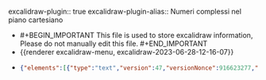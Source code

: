 excalidraw-plugin:: true
excalidraw-plugin-alias:: Numeri complessi nel piano cartesiano

- #+BEGIN_IMPORTANT
  This file is used to store excalidraw information, Please do not manually edit this file.
  #+END_IMPORTANT
- {{renderer excalidraw-menu, excalidraw-2023-06-28-12-16-07}}
- ```json
  {"elements":[{"type":"text","version":47,"versionNonce":916623277,"isDeleted":true,"id":"-F3iFa2m4eEmWwFO6nMgj","fillStyle":"solid","strokeWidth":1,"strokeStyle":"solid","roughness":1,"opacity":100,"angle":0,"x":979.8615793154016,"y":304.4475360789243,"strokeColor":"#000000","backgroundColor":"#000000","width":184.43991088867188,"height":25,"seed":1686962391,"groupIds":[],"roundness":null,"boundElements":[],"updated":1688139391998,"link":null,"locked":false,"fontSize":20,"fontFamily":1,"text":"z = x + iy = (x, y)","textAlign":"left","verticalAlign":"top","containerId":null,"originalText":"z = x + iy = (x, y)","lineHeight":1.25,"baseline":17},{"type":"text","version":52,"versionNonce":1716604323,"isDeleted":true,"id":"gGSRtu2JKmrWZTaN4rGgc","fillStyle":"solid","strokeWidth":1,"strokeStyle":"solid","roughness":1,"opacity":100,"angle":0,"x":878.8881296083704,"y":415.5460163035337,"strokeColor":"#000000","backgroundColor":"#000000","width":11.239990234375,"height":25,"seed":1024442585,"groupIds":[],"roundness":null,"boundElements":[],"updated":1688139391998,"link":null,"locked":false,"fontSize":20,"fontFamily":1,"text":"x","textAlign":"left","verticalAlign":"top","containerId":null,"originalText":"x","lineHeight":1.25,"baseline":17},{"type":"text","version":41,"versionNonce":1550717453,"isDeleted":true,"id":"_TXnIAejvWL3Sn_fvSHbi","fillStyle":"solid","strokeWidth":1,"strokeStyle":"solid","roughness":1,"opacity":100,"angle":0,"x":929.7849801943079,"y":355.4944110789243,"strokeColor":"#000000","backgroundColor":"#000000","width":9.379989624023438,"height":25,"seed":416508887,"groupIds":[],"roundness":null,"boundElements":[],"updated":1688139391998,"link":null,"locked":false,"fontSize":20,"fontFamily":1,"text":"y","textAlign":"left","verticalAlign":"top","containerId":null,"originalText":"y","lineHeight":1.25,"baseline":17},{"type":"text","version":25,"versionNonce":1992139075,"isDeleted":true,"id":"NxsvTCh6XqE1bFLS3Y5pl","fillStyle":"hachure","strokeWidth":1,"strokeStyle":"solid","roughness":1,"opacity":100,"angle":0,"x":836,"y":655,"strokeColor":"#000000","backgroundColor":"transparent","width":10,"height":25,"seed":1100569923,"groupIds":[],"roundness":null,"boundElements":[],"updated":1688139391998,"link":null,"locked":false,"fontSize":20,"fontFamily":1,"text":"","textAlign":"left","verticalAlign":"top","containerId":null,"originalText":"","lineHeight":1.25,"baseline":17},{"type":"text","version":27,"versionNonce":375015533,"isDeleted":true,"id":"UcLA33zxNoDeHegGwfSor","fillStyle":"hachure","strokeWidth":1,"strokeStyle":"solid","roughness":1,"opacity":100,"angle":0,"x":873.9078369140625,"y":326.45941162109375,"strokeColor":"#000000","backgroundColor":"transparent","width":10,"height":25,"seed":654399149,"groupIds":[],"roundness":null,"boundElements":[],"updated":1688139391998,"link":null,"locked":false,"fontSize":20,"fontFamily":1,"text":"","textAlign":"left","verticalAlign":"top","containerId":null,"originalText":"","lineHeight":1.25,"baseline":17},{"type":"text","version":359,"versionNonce":1235124451,"isDeleted":false,"id":"DhYxmvsVU5c98DwaqDBh3","fillStyle":"hachure","strokeWidth":1,"strokeStyle":"solid","roughness":1,"opacity":100,"angle":0,"x":797.5186911377331,"y":138.2182616929137,"strokeColor":"#862e9c","backgroundColor":"transparent","width":14.472000122070312,"height":45,"seed":351489901,"groupIds":[],"roundness":null,"boundElements":[],"updated":1688139391998,"link":null,"locked":false,"fontSize":36,"fontFamily":1,"text":"ρ","textAlign":"left","verticalAlign":"top","containerId":null,"originalText":"ρ","lineHeight":1.25,"baseline":32},{"type":"text","version":195,"versionNonce":103854797,"isDeleted":false,"id":"8xQIBrn1uDzfIcPyEBA8w","fillStyle":"hachure","strokeWidth":1,"strokeStyle":"solid","roughness":1,"opacity":100,"angle":0,"x":809.8296508789062,"y":239.59536743164062,"strokeColor":"#087f5b","backgroundColor":"transparent","width":27.035995483398438,"height":45,"seed":728314595,"groupIds":[],"roundness":null,"boundElements":[],"updated":1688139391998,"link":null,"locked":false,"fontSize":36,"fontFamily":1,"text":"Θ","textAlign":"left","verticalAlign":"top","containerId":null,"originalText":"Θ","lineHeight":1.25,"baseline":32},{"type":"rectangle","version":176,"versionNonce":948071555,"isDeleted":true,"id":"_QSTRsEs-WTneJDpA0y51","fillStyle":"hachure","strokeWidth":1,"strokeStyle":"solid","roughness":1,"opacity":100,"angle":0,"x":946.7749633789062,"y":257.0140686035156,"strokeColor":"#000000","backgroundColor":"transparent","width":150.1500244140625,"height":34.20001220703125,"seed":86860899,"groupIds":[],"roundness":{"type":3},"boundElements":[],"updated":1688139391998,"link":null,"locked":false},{"type":"text","version":164,"versionNonce":1485492525,"isDeleted":true,"id":"kNwzrqws95YFpvf1nioAa","fillStyle":"hachure","strokeWidth":1,"strokeStyle":"solid","roughness":1,"opacity":100,"angle":0,"x":981.8353271484375,"y":262.61407470703125,"strokeColor":"#000000","backgroundColor":"transparent","width":80.029296875,"height":23,"seed":2092430061,"groupIds":[],"roundness":null,"boundElements":[],"updated":1688139391998,"link":null,"locked":false,"fontSize":20,"fontFamily":2,"text":"z = x + iy","textAlign":"center","verticalAlign":"middle","containerId":"_QSTRsEs-WTneJDpA0y51","originalText":"z = x + iy","lineHeight":1.15,"baseline":18},{"type":"text","version":25,"versionNonce":1730667555,"isDeleted":true,"id":"8BKAbFKVSOj4k7gMiApmB","fillStyle":"hachure","strokeWidth":1,"strokeStyle":"solid","roughness":1,"opacity":100,"angle":0,"x":1020,"y":252,"strokeColor":"#000000","backgroundColor":"transparent","width":5.556640625,"height":23,"seed":1148343171,"groupIds":[],"roundness":null,"boundElements":[],"updated":1688139391998,"link":null,"locked":false,"fontSize":20,"fontFamily":2,"text":"","textAlign":"left","verticalAlign":"top","containerId":null,"originalText":"","lineHeight":1.15,"baseline":18},{"type":"arrow","version":156,"versionNonce":1792156557,"isDeleted":true,"id":"K-KGyx6tl8IPCrRENXwL-","fillStyle":"hachure","strokeWidth":1,"strokeStyle":"solid","roughness":1,"opacity":100,"angle":0,"x":1318.3063354492185,"y":238.5078125,"strokeColor":"#000000","backgroundColor":"transparent","width":92.48443603515625,"height":72.88595581054688,"seed":795244589,"groupIds":[],"roundness":{"type":2},"boundElements":[],"updated":1688139391998,"link":null,"locked":false,"startBinding":null,"endBinding":null,"lastCommittedPoint":null,"startArrowhead":null,"endArrowhead":"arrow","points":[[0,0],[-92.48443603515625,72.88595581054688]]},{"type":"arrow","version":278,"versionNonce":2105370563,"isDeleted":false,"id":"0Zl41iSLWt8TFPipgloDV","fillStyle":"hachure","strokeWidth":1,"strokeStyle":"solid","roughness":1,"opacity":100,"angle":0,"x":729.8219404838603,"y":351.6013862551258,"strokeColor":"#000000","backgroundColor":"transparent","width":0,"height":310.8290168703602,"seed":1958303001,"groupIds":[],"roundness":{"type":2},"boundElements":[],"updated":1688139391998,"link":null,"locked":false,"startBinding":null,"endBinding":null,"lastCommittedPoint":null,"startArrowhead":null,"endArrowhead":"arrow","points":[[0,0],[0,-310.8290168703602]]},{"type":"arrow","version":260,"versionNonce":826288621,"isDeleted":false,"id":"kIEbbZiXkBAZF0Iwi9y40","fillStyle":"hachure","strokeWidth":1,"strokeStyle":"solid","roughness":1,"opacity":100,"angle":0,"x":695.7529486382543,"y":287.0453089267662,"strokeColor":"#000000","backgroundColor":"transparent","width":401.82960316871635,"height":0,"seed":1688246007,"groupIds":[],"roundness":{"type":2},"boundElements":[],"updated":1688139391998,"link":null,"locked":false,"startBinding":null,"endBinding":null,"lastCommittedPoint":null,"startArrowhead":null,"endArrowhead":"arrow","points":[[0,0],[401.82960316871635,0]]},{"type":"line","version":287,"versionNonce":564229987,"isDeleted":false,"id":"8q_3pWnRXzXWQWI_PHxG_","fillStyle":"hachure","strokeWidth":2,"strokeStyle":"solid","roughness":1,"opacity":100,"angle":0,"x":730.6808226312287,"y":289.37380900771717,"strokeColor":"#862e9c","backgroundColor":"transparent","width":180.71516589625378,"height":117.74323240509737,"seed":1355371735,"groupIds":[],"roundness":{"type":2},"boundElements":[],"updated":1688139391998,"link":null,"locked":false,"startBinding":null,"endBinding":null,"lastCommittedPoint":null,"startArrowhead":null,"endArrowhead":null,"points":[[0,0],[180.71516589625378,-117.74323240509737]]},{"type":"line","version":239,"versionNonce":1558078541,"isDeleted":false,"id":"YlipquCCuGw9mVNYZzHEn","fillStyle":"hachure","strokeWidth":1,"strokeStyle":"solid","roughness":1,"opacity":100,"angle":0,"x":913.3872895554953,"y":168.66586752361832,"strokeColor":"#000000","backgroundColor":"transparent","width":0,"height":120.47251101893485,"seed":1444743385,"groupIds":[],"roundness":{"type":2},"boundElements":[],"updated":1688139391998,"link":null,"locked":false,"startBinding":null,"endBinding":null,"lastCommittedPoint":null,"startArrowhead":null,"endArrowhead":null,"points":[[0,0],[0,120.47251101893485]]},{"type":"line","version":338,"versionNonce":836932355,"isDeleted":false,"id":"rdHSkZ6My3xGuEtNdKrp-","fillStyle":"hachure","strokeWidth":2,"strokeStyle":"solid","roughness":1,"opacity":100,"angle":0,"x":789.9101692205518,"y":249.36173615765568,"strokeColor":"#087f5b","backgroundColor":"transparent","width":10.560742397350115,"height":36.67005416478038,"seed":1045267203,"groupIds":[],"roundness":{"type":2},"boundElements":[],"updated":1688139391998,"link":null,"locked":false,"startBinding":null,"endBinding":null,"lastCommittedPoint":null,"startArrowhead":null,"endArrowhead":null,"points":[[0,0],[10.560742397350115,17.026947145593244],[8.930648423413626,36.67005416478038]]},{"type":"line","version":291,"versionNonce":1099322029,"isDeleted":false,"id":"vGNly4CYDC_6-iTvwCMwY","fillStyle":"hachure","strokeWidth":4,"strokeStyle":"solid","roughness":1,"opacity":100,"angle":0,"x":730.1275425436872,"y":288.32108763749545,"strokeColor":"#c92a2a","backgroundColor":"transparent","width":183.9725891021578,"height":0,"seed":1718512291,"groupIds":[],"roundness":{"type":2},"boundElements":[],"updated":1688139391998,"link":null,"locked":false,"startBinding":null,"endBinding":null,"lastCommittedPoint":null,"startArrowhead":null,"endArrowhead":null,"points":[[0,0],[183.9725891021578,0]]},{"type":"line","version":281,"versionNonce":1052719779,"isDeleted":false,"id":"XwfWe8rhxUSWGCWZZbWxF","fillStyle":"hachure","strokeWidth":4,"strokeStyle":"solid","roughness":1,"opacity":100,"angle":0,"x":913.7693526706869,"y":287.7909134724533,"strokeColor":"#1864ab","backgroundColor":"transparent","width":0,"height":114.18046201601439,"seed":615396429,"groupIds":[],"roundness":{"type":2},"boundElements":[],"updated":1688139391998,"link":null,"locked":false,"startBinding":null,"endBinding":null,"lastCommittedPoint":null,"startArrowhead":null,"endArrowhead":null,"points":[[0,0],[0,-114.18046201601439]]},{"type":"ellipse","version":274,"versionNonce":2078373133,"isDeleted":false,"id":"vAzgFGu34fpTPQRjEXvEu","fillStyle":"solid","strokeWidth":1,"strokeStyle":"solid","roughness":1,"opacity":100,"angle":0,"x":905.4411385775,"y":158.51837542456894,"strokeColor":"#0b7285","backgroundColor":"#15aabf","width":21.071192311605664,"height":19.595237139956403,"seed":1160846551,"groupIds":[],"roundness":{"type":2},"boundElements":[],"updated":1688139391998,"link":null,"locked":false},{"type":"text","version":122,"versionNonce":1155919427,"isDeleted":false,"id":"VwzRuYiCNRNeaei7_HDV0","fillStyle":"hachure","strokeWidth":4,"strokeStyle":"solid","roughness":1,"opacity":100,"angle":0,"x":813.0502741850726,"y":290.4735107421875,"strokeColor":"#c92a2a","backgroundColor":"transparent","width":20.23199462890625,"height":45,"seed":819486179,"groupIds":[],"roundness":null,"boundElements":[],"updated":1688139391998,"link":null,"locked":false,"fontSize":36,"fontFamily":1,"text":"x","textAlign":"left","verticalAlign":"top","containerId":null,"originalText":"x","lineHeight":1.25,"baseline":32},{"type":"text","version":228,"versionNonce":1466518381,"isDeleted":false,"id":"reeqEPRLcL4-cKVNfbYdS","fillStyle":"hachure","strokeWidth":4,"strokeStyle":"solid","roughness":1,"opacity":100,"angle":0,"x":961.3572886504046,"y":184.00942993164062,"strokeColor":"#1864ab","backgroundColor":"transparent","width":16.883987426757812,"height":45,"seed":819486179,"groupIds":[],"roundness":null,"boundElements":[],"updated":1688139391998,"link":null,"locked":false,"fontSize":36,"fontFamily":1,"text":"y","textAlign":"left","verticalAlign":"top","containerId":null,"originalText":"y","lineHeight":1.25,"baseline":32},{"type":"text","version":47,"versionNonce":657796579,"isDeleted":true,"id":"F3XfvohxQIDW3BbQlPjRR","fillStyle":"solid","strokeWidth":4,"strokeStyle":"solid","roughness":1,"opacity":100,"angle":0,"x":979.0929682768694,"y":283.6578369140625,"strokeColor":"#c92a2a","backgroundColor":"#fd7e14","width":182.303955078125,"height":45,"seed":1644121709,"groupIds":[],"roundness":null,"boundElements":[],"updated":1688139391998,"link":null,"locked":false,"fontSize":36,"fontFamily":1,"text":"z = x + iy","textAlign":"left","verticalAlign":"top","containerId":null,"originalText":"z = x + iy","lineHeight":1.25,"baseline":32},{"type":"rectangle","version":174,"versionNonce":1952929229,"isDeleted":true,"id":"rfHgN1l4428yUaBvZe1zf","fillStyle":"solid","strokeWidth":4,"strokeStyle":"solid","roughness":1,"opacity":100,"angle":0,"x":946.3742182768694,"y":85.19534301757812,"strokeColor":"#0b7285","backgroundColor":"transparent","width":31.0546875,"height":42.60467529296875,"seed":1719432419,"groupIds":[],"roundness":{"type":3},"boundElements":[],"updated":1688139391998,"link":null,"locked":false},{"type":"text","version":329,"versionNonce":45430819,"isDeleted":false,"id":"Ox3Wb5qQj4AN4ApxTasUr","fillStyle":"hachure","strokeWidth":4,"strokeStyle":"solid","roughness":1,"opacity":100,"angle":0,"x":1012.2870831240124,"y":87.60241295390034,"strokeColor":"#c92a2a","backgroundColor":"transparent","width":20.23199462890625,"height":45,"seed":819486179,"groupIds":["NKbRC__bKrfOv_udHlxUo"],"roundness":null,"boundElements":[],"updated":1688139403108,"link":null,"locked":false,"fontSize":36,"fontFamily":1,"text":"x","textAlign":"left","verticalAlign":"top","containerId":null,"originalText":"x","lineHeight":1.25,"baseline":32},{"type":"text","version":359,"versionNonce":410259341,"isDeleted":false,"id":"TpwuL0fsrUFPmBl5kQEIz","fillStyle":"hachure","strokeWidth":4,"strokeStyle":"solid","roughness":1,"opacity":100,"angle":0,"x":1096.55145537743,"y":87.60241295390034,"strokeColor":"#1864ab","backgroundColor":"transparent","width":16.883987426757812,"height":45,"seed":819486179,"groupIds":["NKbRC__bKrfOv_udHlxUo"],"roundness":null,"boundElements":[],"updated":1688139403108,"link":null,"locked":false,"fontSize":36,"fontFamily":1,"text":"y","textAlign":"left","verticalAlign":"top","containerId":null,"originalText":"y","lineHeight":1.25,"baseline":32},{"type":"text","version":326,"versionNonce":1681931203,"isDeleted":false,"id":"q1pQDHIbld8bw4g4imH4z","fillStyle":"solid","strokeWidth":4,"strokeStyle":"solid","roughness":1,"opacity":100,"angle":0,"x":1077.4513378847546,"y":87.60241295390034,"strokeColor":"#000000","backgroundColor":"#fd7e14","width":7.8839874267578125,"height":45,"seed":678224589,"groupIds":["NKbRC__bKrfOv_udHlxUo"],"roundness":null,"boundElements":[],"updated":1688139403108,"link":null,"locked":false,"fontSize":36,"fontFamily":1,"text":"i","textAlign":"left","verticalAlign":"top","containerId":null,"originalText":"i","lineHeight":1.25,"baseline":32},{"type":"text","version":324,"versionNonce":734303725,"isDeleted":false,"id":"w1qBZpyQljACr4QSJdgyw","fillStyle":"solid","strokeWidth":4,"strokeStyle":"solid","roughness":1,"opacity":100,"angle":0,"x":1043.7352078188364,"y":87.60241295390034,"strokeColor":"#000000","backgroundColor":"#fd7e14","width":22.5,"height":45,"seed":1281737357,"groupIds":["NKbRC__bKrfOv_udHlxUo"],"roundness":null,"boundElements":[],"updated":1688139403108,"link":null,"locked":false,"fontSize":36,"fontFamily":1,"text":"+","textAlign":"left","verticalAlign":"top","containerId":null,"originalText":"+","lineHeight":1.25,"baseline":32},{"type":"text","version":339,"versionNonce":1357499235,"isDeleted":false,"id":"g5lBq3c5UHeRN3J_kbnDK","fillStyle":"solid","strokeWidth":4,"strokeStyle":"solid","roughness":1,"opacity":100,"angle":0,"x":947.0508373964734,"y":87.60241295390034,"strokeColor":"#0b7285","backgroundColor":"#fd7e14","width":20.591995239257812,"height":45,"seed":1212314093,"groupIds":["NKbRC__bKrfOv_udHlxUo"],"roundness":null,"boundElements":[],"updated":1688139403108,"link":null,"locked":false,"fontSize":36,"fontFamily":1,"text":"z","textAlign":"left","verticalAlign":"top","containerId":null,"originalText":"z","lineHeight":1.25,"baseline":32},{"type":"text","version":344,"versionNonce":1677021261,"isDeleted":false,"id":"4ZgbCkEwiZEkIgANw1BxQ","fillStyle":"solid","strokeWidth":4,"strokeStyle":"solid","roughness":1,"opacity":100,"angle":0,"x":979.3225311332664,"y":87.60241295390034,"strokeColor":"#000000","backgroundColor":"#fd7e14","width":22.211990356445312,"height":45,"seed":1212314093,"groupIds":["NKbRC__bKrfOv_udHlxUo"],"roundness":null,"boundElements":[],"updated":1688139403108,"link":null,"locked":false,"fontSize":36,"fontFamily":1,"text":"=","textAlign":"left","verticalAlign":"top","containerId":null,"originalText":"=","lineHeight":1.25,"baseline":32},{"type":"arrow","version":64,"versionNonce":737780835,"isDeleted":true,"id":"-I8hKx-9Hmt-r7eIB-fII","fillStyle":"solid","strokeWidth":4,"strokeStyle":"solid","roughness":1,"opacity":100,"angle":0,"x":954.9242060698382,"y":310.5703125,"strokeColor":"#0b7285","backgroundColor":"transparent","width":25.21875,"height":26.273406982421875,"seed":455080845,"groupIds":[],"roundness":{"type":2},"boundElements":[],"updated":1688139391998,"link":null,"locked":false,"startBinding":{"elementId":"vAzgFGu34fpTPQRjEXvEu","focus":-0.30747974719653737,"gap":3.032238273437641},"endBinding":{"elementId":"g5lBq3c5UHeRN3J_kbnDK","focus":0.2107150585134876,"gap":15.47821044921875},"lastCommittedPoint":null,"startArrowhead":null,"endArrowhead":"arrow","points":[[0,0],[25.21875,-26.273406982421875]]},{"type":"arrow","version":136,"versionNonce":1697351501,"isDeleted":true,"id":"19zQ55Icq6RaKq0Z4bzYF","fillStyle":"solid","strokeWidth":2,"strokeStyle":"solid","roughness":1,"opacity":100,"angle":0,"x":869.7664301909319,"y":321.8958740234375,"strokeColor":"#0b7285","backgroundColor":"transparent","width":55.92657470703125,"height":27.30938720703125,"seed":948953805,"groupIds":[],"roundness":{"type":2},"boundElements":[],"updated":1688139391998,"link":null,"locked":false,"startBinding":null,"endBinding":null,"lastCommittedPoint":null,"startArrowhead":null,"endArrowhead":"arrow","points":[[0,0],[55.92657470703125,27.30938720703125]]},{"type":"freedraw","version":24,"versionNonce":2058166275,"isDeleted":true,"id":"smM8QarA8wJGWUnYtfSRu","fillStyle":"solid","strokeWidth":2,"strokeStyle":"solid","roughness":1,"opacity":100,"angle":0,"x":801.2398798979632,"y":335.48956298828125,"strokeColor":"#0b7285","backgroundColor":"transparent","width":0.0001,"height":0.0001,"seed":1390434829,"groupIds":[],"roundness":null,"boundElements":[],"updated":1688139391998,"link":null,"locked":false,"points":[[0,0],[0.0001,0.0001]],"lastCommittedPoint":null,"simulatePressure":true,"pressures":[]},{"type":"text","version":164,"versionNonce":708253101,"isDeleted":false,"id":"Dv3tfDGqmBRA_sb5aI2gq","fillStyle":"solid","strokeWidth":2,"strokeStyle":"solid","roughness":1,"opacity":100,"angle":0,"x":785.6071284331194,"y":327.39422607421875,"strokeColor":"#c92a2a","backgroundColor":"transparent","width":75.1182861328125,"height":25,"seed":592319203,"groupIds":[],"roundness":null,"boundElements":[],"updated":1688139391998,"link":null,"locked":false,"fontSize":20,"fontFamily":1,"text":"ρ⋅cos(θ)","textAlign":"left","verticalAlign":"top","containerId":null,"originalText":"ρ⋅cos(θ)","lineHeight":1.25,"baseline":17},{"type":"text","version":290,"versionNonce":145762211,"isDeleted":false,"id":"Ek5KN4ynzU21TaApXHfjg","fillStyle":"solid","strokeWidth":2,"strokeStyle":"solid","roughness":1,"opacity":100,"angle":0,"x":935.9401362456194,"y":230.19583129882812,"strokeColor":"#1864ab","backgroundColor":"transparent","width":67.71829223632812,"height":25,"seed":592319203,"groupIds":[],"roundness":null,"boundElements":[],"updated":1688139391998,"link":null,"locked":false,"fontSize":20,"fontFamily":1,"text":"ρ⋅sin(θ)","textAlign":"left","verticalAlign":"top","containerId":null,"originalText":"ρ⋅sin(θ)","lineHeight":1.25,"baseline":17},{"type":"text","version":8,"versionNonce":931256333,"isDeleted":true,"id":"iV_swmhNU0nvCBzS-X973","fillStyle":"hachure","strokeWidth":1,"strokeStyle":"solid","roughness":1,"opacity":100,"angle":0,"x":1090.649348205779,"y":447.36356654968114,"strokeColor":"#000000","backgroundColor":"transparent","width":10,"height":25,"seed":1541157709,"groupIds":[],"roundness":null,"boundElements":[],"updated":1688139391998,"link":null,"locked":false,"fontSize":20,"fontFamily":1,"text":"","textAlign":"left","verticalAlign":"top","containerId":null,"originalText":"","lineHeight":1.25,"baseline":17},{"type":"text","version":722,"versionNonce":1546730307,"isDeleted":false,"id":"1f13Z28ntWMToNKk3hUOM","fillStyle":"hachure","strokeWidth":1,"strokeStyle":"solid","roughness":1,"opacity":100,"angle":0,"x":771.9985387877682,"y":192.6728503840559,"strokeColor":"#862e9c","backgroundColor":"transparent","width":65.51230482200003,"height":20.235701290560552,"seed":351489901,"groupIds":["9c_ExtOXiEB3P8ThydHCI"],"roundness":null,"boundElements":[],"updated":1688139391998,"link":null,"locked":false,"fontSize":16.188561032448444,"fontFamily":1,"text":"√x² + y²","textAlign":"left","verticalAlign":"top","containerId":null,"originalText":"√x² + y²","lineHeight":1.25,"baseline":14},{"type":"line","version":213,"versionNonce":654659181,"isDeleted":false,"id":"ne1JqcfPu5y9-8V6dRTYL","fillStyle":"hachure","strokeWidth":1,"strokeStyle":"solid","roughness":1,"opacity":100,"angle":0,"x":783.268145599694,"y":189.95789521823204,"strokeColor":"#862e9c","backgroundColor":"transparent","width":52.56094960947334,"height":0.9713235426604273,"seed":275566957,"groupIds":["9c_ExtOXiEB3P8ThydHCI"],"roundness":{"type":2},"boundElements":[],"updated":1688139391998,"link":null,"locked":false,"startBinding":null,"endBinding":null,"lastCommittedPoint":null,"startArrowhead":null,"endArrowhead":null,"points":[[0,0],[52.56094960947334,-0.9713235426604273]]},{"type":"text","version":448,"versionNonce":2097178371,"isDeleted":false,"id":"dflHUCXYTAf9TVEb8iwl2","fillStyle":"hachure","strokeWidth":4,"strokeStyle":"solid","roughness":1,"opacity":100,"angle":0,"x":1013.8453845380285,"y":137.97434750168017,"strokeColor":"#862e9c","backgroundColor":"transparent","width":14.472000122070312,"height":45,"seed":819486179,"groupIds":["R3Y5_TIg4QhYtEpQdaxYI"],"roundness":null,"boundElements":[],"updated":1688139403108,"link":null,"locked":false,"fontSize":36,"fontFamily":1,"text":"ρ","textAlign":"left","verticalAlign":"top","containerId":null,"originalText":"ρ","lineHeight":1.25,"baseline":32},{"type":"text","version":591,"versionNonce":517979821,"isDeleted":false,"id":"hFUZjCWWdZTHTpTALPS6l","fillStyle":"hachure","strokeWidth":4,"strokeStyle":"solid","roughness":1,"opacity":100,"angle":0,"x":1070.7838322351915,"y":143.78294125168017,"strokeColor":"#087f5b","backgroundColor":"transparent","width":11.391805768013,"height":25.3828125,"seed":819486179,"groupIds":["s_Sm1WcVBo0qiXfoFrKgU","R3Y5_TIg4QhYtEpQdaxYI"],"roundness":null,"boundElements":[],"updated":1688139403108,"link":null,"locked":false,"fontSize":20.306250000000002,"fontFamily":1,"text":"θ","textAlign":"left","verticalAlign":"top","containerId":null,"originalText":"θ","lineHeight":1.25,"baseline":16.999999999999996},{"type":"text","version":529,"versionNonce":251825827,"isDeleted":false,"id":"jf9dzFF3rNsYYnqfMfvbm","fillStyle":"solid","strokeWidth":4,"strokeStyle":"solid","roughness":1,"opacity":100,"angle":0,"x":1062.7097125409587,"y":143.78294125168017,"strokeColor":"#000000","backgroundColor":"#fd7e14","width":4.447061657905579,"height":25.3828125,"seed":678224589,"groupIds":["s_Sm1WcVBo0qiXfoFrKgU","R3Y5_TIg4QhYtEpQdaxYI"],"roundness":null,"boundElements":[],"updated":1688139403108,"link":null,"locked":false,"fontSize":20.306250000000002,"fontFamily":1,"text":"i","textAlign":"left","verticalAlign":"top","containerId":null,"originalText":"i","lineHeight":1.25,"baseline":16.999999999999996},{"type":"text","version":461,"versionNonce":1127047437,"isDeleted":false,"id":"Qi-TwN6iNwXR7FlRnmJ0Z","fillStyle":"solid","strokeWidth":4,"strokeStyle":"solid","roughness":1,"opacity":100,"angle":0,"x":1034.9498202680093,"y":137.97434750168017,"strokeColor":"#000000","backgroundColor":"#fd7e14","width":19.691986083984375,"height":45,"seed":1281737357,"groupIds":["R3Y5_TIg4QhYtEpQdaxYI"],"roundness":null,"boundElements":[],"updated":1688139403108,"link":null,"locked":false,"fontSize":36,"fontFamily":1,"text":"e","textAlign":"left","verticalAlign":"top","containerId":null,"originalText":"e","lineHeight":1.25,"baseline":32},{"type":"text","version":440,"versionNonce":1503576643,"isDeleted":false,"id":"H4wbUvFe87UEyVSyH5NuU","fillStyle":"solid","strokeWidth":4,"strokeStyle":"solid","roughness":1,"opacity":100,"angle":0,"x":979.3225311332664,"y":137.97434750168017,"strokeColor":"#000000","backgroundColor":"#fd7e14","width":22.211990356445312,"height":45,"seed":1212314093,"groupIds":["R3Y5_TIg4QhYtEpQdaxYI"],"roundness":null,"boundElements":[],"updated":1688139403108,"link":null,"locked":false,"fontSize":36,"fontFamily":1,"text":"=","textAlign":"left","verticalAlign":"top","containerId":null,"originalText":"=","lineHeight":1.25,"baseline":32},{"id":"6VfCNbQNeJzWZTVPys-Kk","type":"text","x":888.649348205779,"y":24.501846318658124,"width":10,"height":25,"angle":0,"strokeColor":"#000000","backgroundColor":"transparent","fillStyle":"hachure","strokeWidth":1,"strokeStyle":"solid","roughness":1,"opacity":100,"groupIds":[],"roundness":null,"seed":695703587,"version":2,"versionNonce":1136040899,"isDeleted":true,"boundElements":null,"updated":1688139394124,"link":null,"locked":false,"text":"","fontSize":20,"fontFamily":1,"textAlign":"left","verticalAlign":"top","baseline":17,"containerId":null,"originalText":"","lineHeight":1.25}],"files":{},"appState":{"gridSize":null,"viewBackgroundColor":"#ffffff"}}
  ```